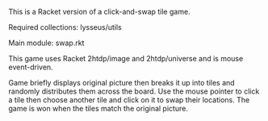 This is a Racket version of a click-and-swap tile game.

Required collections: lysseus/utils

Main module: swap.rkt

This game uses Racket 2htdp/image and 2htdp/universe and is mouse event-driven.

Game briefly displays original picture then breaks it up into tiles and randomly distributes them across the board. Use the mouse pointer to click a tile then choose another tile and click on it to swap their locations. The game is won when the tiles match the original picture. 
